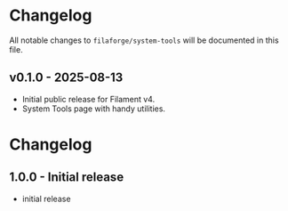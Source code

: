 # Changelog

All notable changes to `filaforge/system-tools` will be documented in this file.

## v0.1.0 - 2025-08-13
- Initial public release for Filament v4.
- System Tools page with handy utilities.
# Changelog

## 1.0.0 - Initial release

- initial release